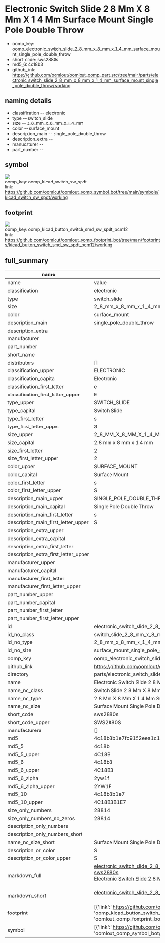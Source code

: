 # Electronic Switch Slide 2 8 Mm X 8 Mm X 1 4 Mm Surface Mount Single Pole Double Throw

  
* oomp_key: oomp_electronic_switch_slide_2_8_mm_x_8_mm_x_1_4_mm_surface_mount_single_pole_double_throw 
* short_code: sws2880s
* md5_6: 4c18b3  
* github_link: https://github.com/oomlout/oomlout_oomp_part_src/tree/main/parts/electronic_switch_slide_2_8_mm_x_8_mm_x_1_4_mm_surface_mount_single_pole_double_throw/working  
## naming details
* classification -- electronic
* type -- switch_slide
* size -- 2_8_mm_x_8_mm_x_1_4_mm
* color -- surface_mount
* description_main -- single_pole_double_throw
* description_extra -- 
* manucaturer -- 
* part_number -- 



## symbol

![](symbol/{index}/working/working_600.png)  
oomp_key: oomp_kicad_switch_sw_spdt  
link: https://github.com/oomlout/oomlout_oomp_symbol_bot/tree/main/symbols/kicad_switch_sw_spdt/working  

## footprint

![](footprint/{index}/working/working_600.png)  
oomp_key: oomp_kicad_button_switch_smd_sw_spdt_pcm12  
link: https://github.com/oomlout/oomlout_oomp_footprint_bot/tree/main/footprints/kicad_button_switch_smd_sw_spdt_pcm12/working  

## full_summary
| name | value | 
| --- | --- | 
| name | value | 
| classification | electronic | 
| type | switch_slide | 
| size | 2_8_mm_x_8_mm_x_1_4_mm | 
| color | surface_mount | 
| description_main | single_pole_double_throw | 
| description_extra |  | 
| manufacturer |  | 
| part_number |  | 
| short_name |  | 
| distributors | [] | 
| classification_upper | ELECTRONIC | 
| classification_capital | Electronic | 
| classification_first_letter | e | 
| classification_first_letter_upper | E | 
| type_upper | SWITCH_SLIDE | 
| type_capital | Switch Slide | 
| type_first_letter | s | 
| type_first_letter_upper | S | 
| size_upper | 2_8_MM_X_8_MM_X_1_4_MM | 
| size_capital | 2.8 mm x 8 mm x 1.4 mm | 
| size_first_letter | 2 | 
| size_first_letter_upper | 2 | 
| color_upper | SURFACE_MOUNT | 
| color_capital | Surface Mount | 
| color_first_letter | s | 
| color_first_letter_upper | S | 
| description_main_upper | SINGLE_POLE_DOUBLE_THROW | 
| description_main_capital | Single Pole Double Throw | 
| description_main_first_letter | s | 
| description_main_first_letter_upper | S | 
| description_extra_upper |  | 
| description_extra_capital |  | 
| description_extra_first_letter |  | 
| description_extra_first_letter_upper |  | 
| manufacturer_upper |  | 
| manufacturer_capital |  | 
| manufacturer_first_letter |  | 
| manufacturer_first_letter_upper |  | 
| part_number_upper |  | 
| part_number_capital |  | 
| part_number_first_letter |  | 
| part_number_first_letter_upper |  | 
| id | electronic_switch_slide_2_8_mm_x_8_mm_x_1_4_mm_surface_mount_single_pole_double_throw | 
| id_no_class | switch_slide_2_8_mm_x_8_mm_x_1_4_mm_surface_mount_single_pole_double_throw | 
| id_no_type | 2_8_mm_x_8_mm_x_1_4_mm_surface_mount_single_pole_double_throw | 
| id_no_size | surface_mount_single_pole_double_throw | 
| oomp_key | oomp_electronic_switch_slide_2_8_mm_x_8_mm_x_1_4_mm_surface_mount_single_pole_double_throw | 
| github_link | https://github.com/oomlout/oomlout_oomp_part_src/tree/main/parts/electronic_switch_slide_2_8_mm_x_8_mm_x_1_4_mm_surface_mount_single_pole_double_throw/working | 
| directory | parts/electronic_switch_slide_2_8_mm_x_8_mm_x_1_4_mm_surface_mount_single_pole_double_throw | 
| name | Electronic Switch Slide 2 8 Mm X 8 Mm X 1 4 Mm Surface Mount Single Pole Double Throw | 
| name_no_class | Switch Slide 2 8 Mm X 8 Mm X 1 4 Mm Surface Mount Single Pole Double Throw | 
| name_no_type | 2 8 Mm X 8 Mm X 1 4 Mm Surface Mount Single Pole Double Throw | 
| name_no_size | Surface Mount Single Pole Double Throw | 
| short_code | sws2880s | 
| short_code_upper | SWS2880S | 
| manufacturers | [] | 
| md5 | 4c18b3b1e7fc9152eea1c1d675c0327e | 
| md5_5 | 4c18b | 
| md5_5_upper | 4C18B | 
| md5_6 | 4c18b3 | 
| md5_6_upper | 4C18B3 | 
| md5_6_alpha | 2yw1f | 
| md5_6_alpha_upper | 2YW1F | 
| md5_10 | 4c18b3b1e7 | 
| md5_10_upper | 4C18B3B1E7 | 
| size_only_numbers | 28814 | 
| size_only_numbers_no_zeros | 28814 | 
| description_only_numbers |  | 
| description_only_numbers_short |   | 
| name_no_size_short | Surface Mount Single Pole Double Throw | 
| description_or_color | S  | 
| description_or_color_upper | S  | 
| markdown_full | [electronic_switch_slide_2_8_mm_x_8_mm_x_1_4_mm_surface_mount_single_pole_double_throw](https://github.com/oomlout/oomlout_oomp_part_src/tree/main/parts/electronic_switch_slide_2_8_mm_x_8_mm_x_1_4_mm_surface_mount_single_pole_double_throw/working)<br>[sws2880s](https://github.com/oomlout/oomlout_oomp_part_src/tree/main/parts/electronic_switch_slide_2_8_mm_x_8_mm_x_1_4_mm_surface_mount_single_pole_double_throw/working)<br>[Electronic Switch Slide 2 8 Mm X 8 Mm X 1 4 Mm Surface Mount Single Pole Double Throw](https://github.com/oomlout/oomlout_oomp_part_src/tree/main/parts/electronic_switch_slide_2_8_mm_x_8_mm_x_1_4_mm_surface_mount_single_pole_double_throw/working)<br><br> | 
| markdown_short | [electronic_switch_slide_2_8_mm_x_8_mm_x_1_4_mm_surface_mount_single_pole_double_throw](https://github.com/oomlout/oomlout_oomp_part_src/tree/main/parts/electronic_switch_slide_2_8_mm_x_8_mm_x_1_4_mm_surface_mount_single_pole_double_throw/working)<br><br> | 
| footprint | [{'link': 'https://github.com/oomlout/oomlout_oomp_footprint_bot/tree/main/foootprntss/kicad_button_switch_smd_sw_spdt_pcm12', 'oomp_key': 'oomp_kicad_button_switch_smd_sw_spdt_pcm12', 'directory': 'oomlout_oomp_footprint_bot/footprints/kicad_button_switch_smd_sw_spdt_pcm12//working/working.kicad_mod', 'index': 0}] | 
| symbol | [{'link': 'https://github.com/oomlout/oomlout_oomp_symbol_bot/tree/main/symbols/kicad_switch_sw_spdt', 'oomp_key': 'oomp_kicad_switch_sw_spdt', 'directory': 'oomlout_oomp_symbol_bot/symbols/kicad_switch_sw_spdt//working/working.kicad_sym', 'index': 0}] | 
